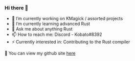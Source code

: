 ### Hi there 👋

<!--
**cherryleafroad/cherryleafroad** is a ✨ _special_ ✨ repository because its `README.md` (this file) appears on your GitHub profile.

Here are some ideas to get you started:

- 🔭 I’m currently working on ...
- 🌱 I’m currently learning ...
- 👯 I’m looking to collaborate on ...
- 🤔 I’m looking for help with ...
- 💬 Ask me about ...
- 📫 How to reach me: ...
- 😄 Pronouns: ...
- ⚡ Fun fact: ...
-->

- 🔭 I’m currently working on KMagick / assorted projects
- 🌱 I’m currently learning advanced Rust
- 💬 Ask me about anything Rust
- 📫 How to reach me: Discord - Kobato#8392
- ⚡ Currently interested in: Contributing to the Rust compiler

🔗 You can view my github site [here](https://cherryleafroad.github.io/)
